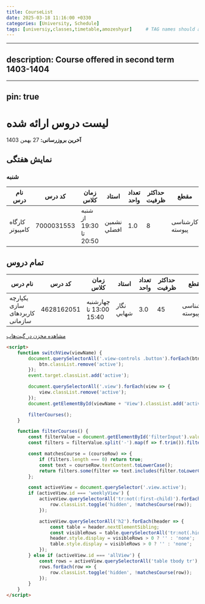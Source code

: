 ```yaml
---
title: CourseList
date: 2025-03-18 11:16:00 +0330
categories: [University, Schedule]
tags: [universiy,classes,timetable,amozeshyar]     # TAG names should always be lowercase
---
```

---
description: Course offered in second term 1403-1404 
---
---
pin: true
---

# لیست دروس ارائه شده

**آخرین بروزرسانی:** 27 بهمن 1403  

## نمایش هفتگی

### شنبه
| نام درس | کد درس | زمان کلاس | استاد | تعداد واحد | حداکثر ظرفیت | مقطع | کد ارائه | زمان امتحان | مکان برگزاری | گروه آموزشی |
|---|---|---|---|---|---|---|---|---|---|---|
| کارگاه کامپیوتر | 7000031553 | شنبه از 19:30 تا 20:50 | نشمين افضلي | 1.0 | 8 | کارشناسی پیوسته | استاد یوسف سنائی | - | - | گروه کامپیوتر (2110130) |

## تمام دروس

| نام درس | کد درس | زمان کلاس | استاد | تعداد واحد | حداکثر ظرفیت | مقطع | کد ارائه | زمان امتحان | مکان برگزاری | گروه آموزشی | شماره |
|---|---|---|---|---|---|---|---|---|---|---|---|
| یکپارچه سازی کاربردهای سازمانی | 4628162051 | چهارشنبه 13:00 تا 15:40 | نگار شهابي | 3.0 | 45 | کارشناسی پیوسته | آزیتا شیرازی پور | 1404/03/17 از 14:00 تا 15:30 | فنی و مهندسی-1404 | گروه کامپیوتر (2110130) | 1924 |

[مشاهده مخزن در گیت‌هاب](https://github.com/abolfazlvahed1/AmozeshyarTimetable)

```html
<script>
    function switchView(viewName) {
        document.querySelectorAll('.view-controls .button').forEach(btn => {
            btn.classList.remove('active');
        });
        event.target.classList.add('active');

        document.querySelectorAll('.view').forEach(view => {
            view.classList.remove('active');
        });
        document.getElementById(viewName + 'View').classList.add('active');

        filterCourses();
    }

    function filterCourses() {
        const filterValue = document.getElementById('filterInput').value.trim();
        const filters = filterValue.split('-').map(f => f.trim()).filter(f => f);

        const matchesCourse = (courseRow) => {
            if (filters.length === 0) return true;
            const text = courseRow.textContent.toLowerCase();
            return filters.some(filter => text.includes(filter.toLowerCase()));
        };

        const activeView = document.querySelector('.view.active');
        if (activeView.id === 'weeklyView') {
            activeView.querySelectorAll('tr:not(:first-child)').forEach(row => {
                row.classList.toggle('hidden', !matchesCourse(row));
            });

            activeView.querySelectorAll('h2').forEach(header => {
                const table = header.nextElementSibling;
                const visibleRows = table.querySelectorAll('tr:not(.hidden)').length - 1;
                header.style.display = visibleRows > 0 ? '' : 'none';
                table.style.display = visibleRows > 0 ? '' : 'none';
            });
        } else if (activeView.id === 'allView') {
            const rows = activeView.querySelectorAll('table tbody tr');
            rows.forEach(row => {
                row.classList.toggle('hidden', !matchesCourse(row));
            });
        }
    }
</script>

